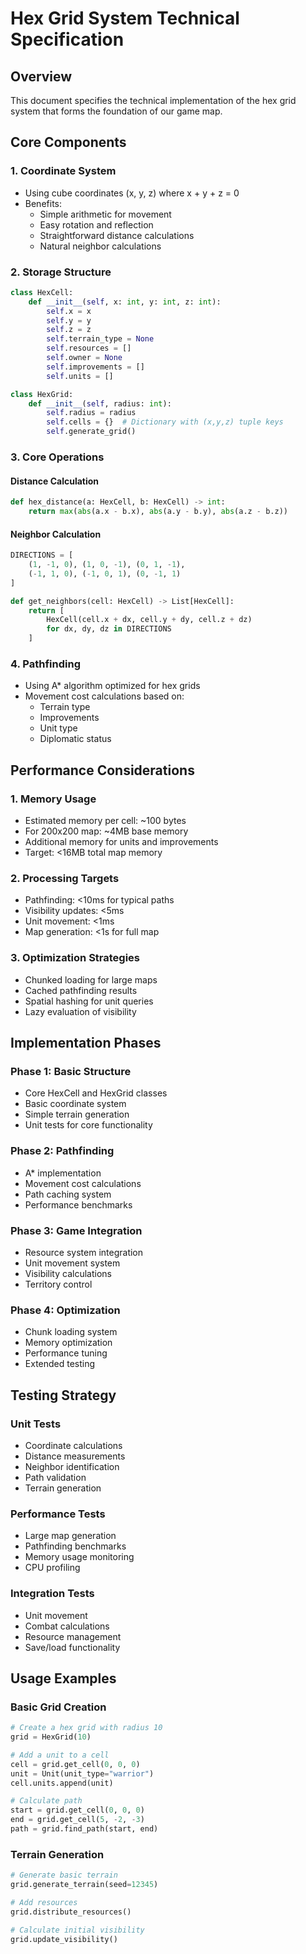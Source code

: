 # Hex Grid System Technical Specification

## Overview
This document specifies the technical implementation of the hex grid system that forms the foundation of our game map.

## Core Components

### 1. Coordinate System
- Using cube coordinates (x, y, z) where x + y + z = 0
- Benefits:
  - Simple arithmetic for movement
  - Easy rotation and reflection
  - Straightforward distance calculations
  - Natural neighbor calculations

### 2. Storage Structure
```python
class HexCell:
    def __init__(self, x: int, y: int, z: int):
        self.x = x
        self.y = y
        self.z = z
        self.terrain_type = None
        self.resources = []
        self.owner = None
        self.improvements = []
        self.units = []

class HexGrid:
    def __init__(self, radius: int):
        self.radius = radius
        self.cells = {}  # Dictionary with (x,y,z) tuple keys
        self.generate_grid()
```

### 3. Core Operations

#### Distance Calculation
```python
def hex_distance(a: HexCell, b: HexCell) -> int:
    return max(abs(a.x - b.x), abs(a.y - b.y), abs(a.z - b.z))
```

#### Neighbor Calculation
```python
DIRECTIONS = [
    (1, -1, 0), (1, 0, -1), (0, 1, -1),
    (-1, 1, 0), (-1, 0, 1), (0, -1, 1)
]

def get_neighbors(cell: HexCell) -> List[HexCell]:
    return [
        HexCell(cell.x + dx, cell.y + dy, cell.z + dz)
        for dx, dy, dz in DIRECTIONS
    ]
```

### 4. Pathfinding
- Using A* algorithm optimized for hex grids
- Movement cost calculations based on:
  - Terrain type
  - Improvements
  - Unit type
  - Diplomatic status

## Performance Considerations

### 1. Memory Usage
- Estimated memory per cell: ~100 bytes
- For 200x200 map: ~4MB base memory
- Additional memory for units and improvements
- Target: <16MB total map memory

### 2. Processing Targets
- Pathfinding: <10ms for typical paths
- Visibility updates: <5ms
- Unit movement: <1ms
- Map generation: <1s for full map

### 3. Optimization Strategies
- Chunked loading for large maps
- Cached pathfinding results
- Spatial hashing for unit queries
- Lazy evaluation of visibility

## Implementation Phases

### Phase 1: Basic Structure
- Core HexCell and HexGrid classes
- Basic coordinate system
- Simple terrain generation
- Unit tests for core functionality

### Phase 2: Pathfinding
- A* implementation
- Movement cost calculations
- Path caching system
- Performance benchmarks

### Phase 3: Game Integration
- Resource system integration
- Unit movement system
- Visibility calculations
- Territory control

### Phase 4: Optimization
- Chunk loading system
- Memory optimization
- Performance tuning
- Extended testing

## Testing Strategy

### Unit Tests
- Coordinate calculations
- Distance measurements
- Neighbor identification
- Path validation
- Terrain generation

### Performance Tests
- Large map generation
- Pathfinding benchmarks
- Memory usage monitoring
- CPU profiling

### Integration Tests
- Unit movement
- Combat calculations
- Resource management
- Save/load functionality

## Usage Examples

### Basic Grid Creation
```python
# Create a hex grid with radius 10
grid = HexGrid(10)

# Add a unit to a cell
cell = grid.get_cell(0, 0, 0)
unit = Unit(unit_type="warrior")
cell.units.append(unit)

# Calculate path
start = grid.get_cell(0, 0, 0)
end = grid.get_cell(5, -2, -3)
path = grid.find_path(start, end)
```

### Terrain Generation
```python
# Generate basic terrain
grid.generate_terrain(seed=12345)

# Add resources
grid.distribute_resources()

# Calculate initial visibility
grid.update_visibility()
```